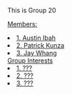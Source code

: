 <h>This is Group 20</h>
<p>
<u>
Members:
<li>
1. Austin Ibah
</li>
<li>
2. Patrick Kunza
</li>
<li>
3. Jay Whang
</li>
</u>
<u>
Group Interests
<li>
1. ???
</li>
<li>
2. ???
</li>
<li>
3. ???
</li>
</u>
</p>
